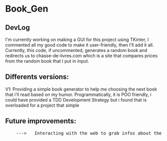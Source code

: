 # Book_Gen

<h2> DevLog </h2>
I'm currently working on making a GUI for this project using TKinter, I commented all my good code to make it user-friendly, then I'll add it all. Currently, this code, if uncommented, generates a random book and redirects us to chasse-de-livres.com which is a site that compares prices from the random book that I put in input.

<h2> Differents versions:</h2>
V1: Providing a simple book generator to help me choosing the next book that i'll read based on my humor. Programmatically, it is POO friendly, i could have provided a TDD Development Strategy but i found that is overloaded for a project that simple

<h2> Future improvements:</h2>
    <pre>
    --->   Interacting with the web to grab infos about the desired book
